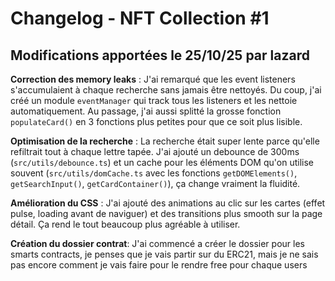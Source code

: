 # Changelog - NFT Collection #1

## Modifications apportées le 25/10/25 par lazard

**Correction des memory leaks** : J'ai remarqué que les event listeners s'accumulaient à chaque recherche sans jamais être nettoyés. Du coup, j'ai créé un module `eventManager` qui track tous les listeners et les nettoie automatiquement. Au passage, j'ai aussi splitté la grosse fonction `populateCard()` en 3 fonctions plus petites pour que ce soit plus lisible.

**Optimisation de la recherche** : La recherche était super lente parce qu'elle refiltrait tout à chaque lettre tapée. J'ai ajouté un debounce de 300ms (`src/utils/debounce.ts`) et un cache pour les éléments DOM qu'on utilise souvent (`src/utils/domCache.ts` avec les fonctions `getDOMElements()`, `getSearchInput()`, `getCardContainer()`), ça change vraiment la fluidité.

**Amélioration du CSS** : J'ai ajouté des animations au clic sur les cartes (effet pulse, loading avant de naviguer) et des transitions plus smooth sur la page détail. Ça rend le tout beaucoup plus agréable à utiliser.

**Création du dossier contrat**: J'ai commencé a créer le dossier pour les smarts contracts, je penses que je vais partir sur du ERC21, mais je ne sais pas encore comment je vais faire pour le rendre free pour chaque users
